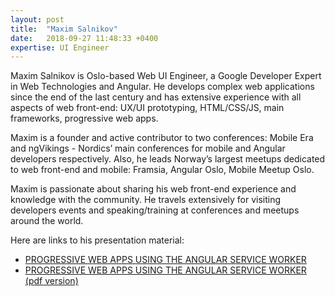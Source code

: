 ```yaml
---
layout: post
title:  "Maxim Salnikov"
date:   2018-09-27 11:48:33 +0400
expertise: UI Engineer
---
```


Maxim Salnikov is Oslo-based Web UI Engineer, a Google Developer Expert in Web Technologies and Angular. He develops complex web applications since the end of the last century and has extensive experience with all aspects of web front-end: UX/UI prototyping, HTML/CSS/JS, main frameworks, progressive web apps. 

Maxim is a founder and active contributor to two conferences: Mobile Era and ngVikings - Nordics’ main conferences for mobile and Angular developers respectively. Also, he leads Norway’s largest meetups dedicated to web front-end and mobile: Framsia, Angular Oslo, Mobile Meetup Oslo. 

Maxim is passionate about sharing his web front-end experience and knowledge with the community. He travels extensively for visiting developers events and speaking/training at conferences and meetups around the world.

Here are links to his presentation material:

- [PROGRESSIVE WEB APPS USING THE ANGULAR SERVICE WORKER](https://slides.com/webmax/ngsw-angularmix-2018/)
- [PROGRESSIVE WEB APPS USING THE ANGULAR SERVICE WORKER (pdf version)](https://devintxcontent.blob.core.windows.net/showcontent/AngularMix%20Presentations%202018/ngsw-angularmix-2018.pdf)
